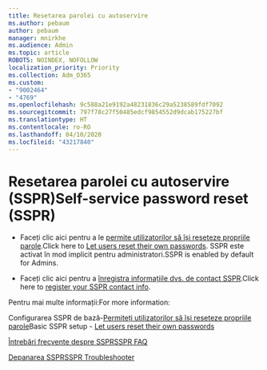 ```yaml
---
title: Resetarea parolei cu autoservire
ms.author: pebaum
author: pebaum
manager: mnirkhe
ms.audience: Admin
ms.topic: article
ROBOTS: NOINDEX, NOFOLLOW
localization_priority: Priority
ms.collection: Adm_O365
ms.custom:
- "9002464"
- "4769"
ms.openlocfilehash: 9c588a21e9192a48231836c29a5238589fdf7092
ms.sourcegitcommit: 797f78c27f50485edcf9854552d9dcab175227bf
ms.translationtype: HT
ms.contentlocale: ro-RO
ms.lasthandoff: 04/10/2020
ms.locfileid: "43217840"
---
```

# <a name="self-service-password-reset-sspr"></a><span data-ttu-id="4c591-102">Resetarea parolei cu autoservire (SSPR)</span><span class="sxs-lookup"><span data-stu-id="4c591-102">Self-service password reset (SSPR)</span></span>

- <span data-ttu-id="4c591-103">Faceți clic aici pentru a le [permite utilizatorilor să își reseteze propriile parole](https://admin.microsoft.com/Adminportal/Home#/featureexplorer/security/Sspr).</span><span class="sxs-lookup"><span data-stu-id="4c591-103">Click here to [Let users reset their own passwords](https://admin.microsoft.com/Adminportal/Home#/featureexplorer/security/Sspr).</span></span>  <span data-ttu-id="4c591-104">SSPR este activat în mod implicit pentru administratori.</span><span class="sxs-lookup"><span data-stu-id="4c591-104">SSPR is enabled by default for Admins.</span></span>

- <span data-ttu-id="4c591-105">Faceți clic aici pentru a [înregistra informațiile dvs. de contact SSPR](https://go.microsoft.com/fwlink/?linkid=849451).</span><span class="sxs-lookup"><span data-stu-id="4c591-105">Click here to [register your SSPR contact info](https://go.microsoft.com/fwlink/?linkid=849451).</span></span>

<span data-ttu-id="4c591-106">Pentru mai multe informații:</span><span class="sxs-lookup"><span data-stu-id="4c591-106">For more information:</span></span>

<span data-ttu-id="4c591-107">Configurarea SSPR de bază-[Permiteți utilizatorilor să își reseteze propriile parole](https://docs.microsoft.com/microsoft-365/admin/add-users/let-users-reset-passwords?view=o365-worldwide)</span><span class="sxs-lookup"><span data-stu-id="4c591-107">Basic SSPR setup - [Let users reset their own passwords](https://docs.microsoft.com/microsoft-365/admin/add-users/let-users-reset-passwords?view=o365-worldwide)</span></span>

[<span data-ttu-id="4c591-108">Întrebări frecvente despre SSPR</span><span class="sxs-lookup"><span data-stu-id="4c591-108">SSPR FAQ</span></span>](https://docs.microsoft.com/azure/active-directory/authentication/active-directory-passwords-faq)

[<span data-ttu-id="4c591-109">Depanarea SSPR</span><span class="sxs-lookup"><span data-stu-id="4c591-109">SSPR Troubleshooter</span></span>](https://docs.microsoft.com/azure/active-directory/authentication/active-directory-passwords-troubleshoot)
